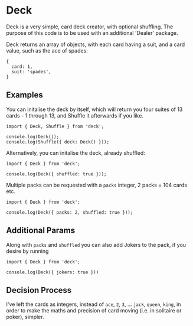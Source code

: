 # Deck

Deck is a very simple, card deck creator, with optional shuffling.
The purpose of this code is to be used with an additional 'Dealer' package.

Deck returns an array of objects, with each card having a suit, and a card value, such as the ace of spades:

```
{
  card: 1,
  suit: 'spades',
}
```

## Examples

You can initalise the deck by itself, which will return you four suites of 13 cards - 1 through 13, and Shuffle it afterwards if you like.

```
import { Deck, Shuffle } from 'deck';

console.log(Deck());
console.log(Shuffle({ deck: Deck() }));
```

Alternatively, you can initalise the deck, already shuffled:

```
import { Deck } from 'deck';

console.log(Deck({ shuffled: true }));
```

Multiple packs can be requested with a `packs` integer, 2 packs = 104 cards etc.

```
import { Deck } from 'deck';

console.log(Deck({ packs: 2, shuffled: true }));
```

## Additional Params
Along with `packs` and `shuffled` you can also add Jokers to the pack, if you desire by running

```
import { Deck } from 'deck';

console.log(Deck({ jokers: true }))
```

## Decision Process

I've left the cards as integers, instead of `ace`, `2`, `3`, ... `jack`, `queen`, `king`, in order to make the maths and precision of card moving (i.e. in solitaire or poker), simpler.
